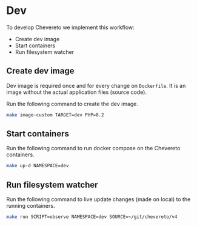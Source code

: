 # Dev

To develop Chevereto we implement this workflow:

* Create dev image
* Start containers
* Run filesystem watcher

## Create dev image

Dev image is required once and for every change on `Dockerfile`. It is an image without the actual application files (source code).

Run the following command to create the dev image.

```sh
make image-custom TARGET=dev PHP=8.2
```

## Start containers

Run the following command to run docker compose on the Chevereto containers.

```sh
make up-d NAMESPACE=dev
```

## Run filesystem watcher

Run the following command to live update changes (made on local) to the running containers.

```sh
make run SCRIPT=observe NAMESPACE=dev SOURCE=~/git/chevereto/v4
```
